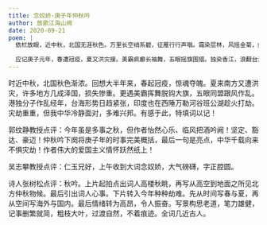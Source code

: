 ```yaml
---
title: 念奴娇·庚子年仲秋吟
author: 放歌江海山阙
date: 2020-09-21
poem: |
  依栏放眼，近中秋，北国无涯秋色。万里长空绡系碧，征雁行行声咽。霜染层林，风摇金菊，娇水尽澄澈。涟漪心起，临风把酒吟阙。

  应记庚子元年，春遭冠疫，夏又洪灾接。美霸疯癫长袖舞，五眼摇旗围猎。独染香江，浪翻台海，印搅荒原雪。中华千载，向来不惧灾劫！
---
```


时近中秋，北国秋色渐浓。回想大半年来，春起冠疫，惊魂夺魄。夏来南方又遭洪灾，许多地方几成泽国，损失惨重。更遇美霸挥舞脱钩大旗，五眼同盟跟风作乱。港独分子作乱经年，台海形势日趋紧张，印度也在西陲万勒河谷班公湖趁火打劫。灾劫重重，但我中华冷静面对，多难兴邦。有感于此，特填词以记！

郭纹静教授点评：今年虽是多事之秋，但作者怡然心乐、临风把酒吟阙！坚定、豁达、豪迈！仲秋吟下阕将庚子年的时事完美概括，最后一句是亮点，中华千载向来不惧灾劫！作者伟大的爱国主义情怀跃然纸上！

吴志攀教授点评：仁玉兄好，上午收到大词念奴娇，大气磅礴，字正腔圆。

诗人张树松点评：秋吟。上片起拍点出词人高楼秋眺，再写从高空到地面之所见北方仲秋物候。最后引出词人心事。下片转入今年种种劫难。先从时间写春与夏，再从空间写海外与国内。最后情绪转为高昂，令人振奋。写景构思老道，笔力雄健，记事删繁就简，粗枝大叶，过渡自然，不着痕迹。全词几近古人。
